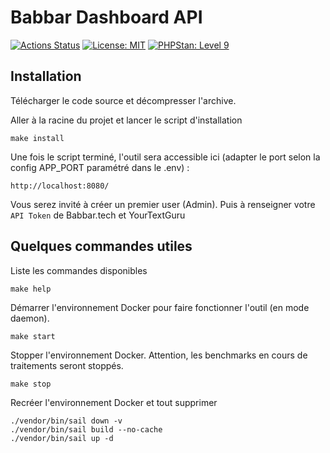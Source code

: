 # Babbar Dashboard API

[![Actions Status](https://github.com/BabbarTech/Babbar-Dashboard-API/workflows/Tests/badge.svg)](https://github.com/BabbarTech/Babbar-Dashboard-API/actions)
[![License: MIT](https://img.shields.io/badge/License-MIT-yellow.svg)](https://opensource.org/licenses/MIT)
[![PHPStan: Level 9](https://img.shields.io/badge/PHPStan-level%209-brightgreen.svg?style=flat)](https://github.com/BabbarTech/Babbar-Dashboard-API/actions)

## Installation
Télécharger le code source et décompresser l'archive.

Aller à la racine du projet et lancer le script d'installation

`make install`

Une fois le script terminé, l'outil sera accessible ici (adapter le port selon la config APP_PORT paramétré dans le .env) :

`http://localhost:8080/`

Vous serez invité à créer un premier user (Admin).
Puis à renseigner votre `API Token` de Babbar.tech et YourTextGuru

## Quelques commandes utiles

Liste les commandes disponibles

`make help`

Démarrer l'environnement Docker pour faire fonctionner l'outil (en mode daemon).

`make start`

Stopper l'environnement Docker. Attention, les benchmarks en cours de traitements seront stoppés.

`make stop`

Recréer l'environnement Docker et tout supprimer
```
./vendor/bin/sail down -v
./vendor/bin/sail build --no-cache
./vendor/bin/sail up -d
```

